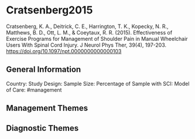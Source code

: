 # Cratsenberg2015
Cratsenberg, K. A., Deitrick, C. E., Harrington, T. K., Kopecky, N. R., Matthews, B. D., Ott, L. M., & Coeytaux, R. R. (2015). Effectiveness of Exercise Programs for Management of Shoulder Pain in Manual Wheelchair Users With Spinal Cord Injury. J Neurol Phys Ther, 39(4), 197-203. https://doi.org/10.1097/npt.0000000000000103 

## General Information
Country: 
Study Design: 
Sample Size: 
Percentage of Sample with SCI:
Model of Care: #management 

## Management Themes


## Diagnostic Themes

